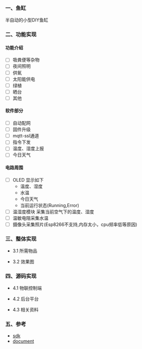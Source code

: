 ### 一、鱼缸

半自动的小型DIY鱼缸

### 二、功能实现

#### 功能介绍

* [ ] 吸粪便等杂物
* [ ] 夜间照明
* [ ] 供氧
* [ ] 太阳能供电
* [ ] 绿植
* [ ] 晒台
* [ ] 其他

#### 软件部分

* [ ] 自动配网
* [ ] 固件升级
* [ ] mqtt-ssl通道
* [ ] 指令下发
* [ ] 温度、湿度上报
* [ ] 今日天气

#### 电路周围

* [ ] OLED 显示如下
  + 温度、湿度
  + 水温
  + 今日天气
  + 当前运行状态(Running,Error)
* [ ] 温湿度模块
  采集当前空气下的温度、湿度
* [ ] 温敏电阻采集水温  
* [ ] 摄像头采集照片(Esp8266不支持,内存太小，cpu频率低等原因)

### 三、整体实现

* 3.1 所需物品

* 3.2 效果图
 

### 四、源码实现

* 4.1 物联控制端

* 4.2 后台平台

* 4.3 相关资料

### 五、参考

* [sdk](https://github.com/espressif/ESP8266_RTOS_SDK)
* [document](https://docs.espressif.com/projects/esp8266-rtos-sdk/en/latest/?badge=latest)